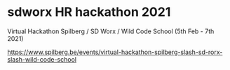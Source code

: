 # sdworx HR hackathon 2021
Virtual Hackathon Spilberg / SD Worx / Wild Code School (5th Feb - 7th 2021)  

https://www.spilberg.be/events/virtual-hackathon-spilberg-slash-sd-rorx-slash-wild-code-school
